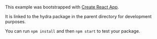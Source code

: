 This example was bootstrapped with [Create React App](https://github.com/facebook/create-react-app).

It is linked to the hydra package in the parent directory for development purposes.

You can run `npm install` and then `npm start` to test your package.

